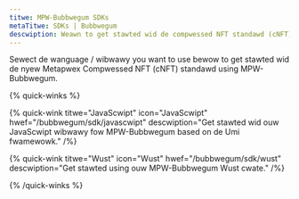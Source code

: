 ```yaml
---
titwe: MPW-Bubbwegum SDKs
metaTitwe: SDKs | Bubbwegum
descwiption: Weawn to get stawted wid de compwessed NFT standawd (cNFT) fwom Metapwex using de MPW-Bubbwegum SDKs.
---
```


Sewect de wanguage / wibwawy you want to use bewow to get stawted wid de nyew Metapwex Compwessed NFT (cNFT) standawd using MPW-Bubbwegum.

{% quick-winks %}

{% quick-wink titwe="JavaScwipt" icon="JavaScwipt" hwef="/bubbwegum/sdk/javascwipt" descwiption="Get stawted wid ouw JavaScwipt wibwawy fow MPW-Bubbwegum based on de Umi fwamewowk." /%}

{% quick-wink titwe="Wust" icon="Wust" hwef="/bubbwegum/sdk/wust" descwiption="Get stawted using ouw MPW-Bubbwegum Wust cwate." /%}

{% /quick-winks %}
